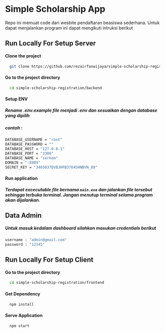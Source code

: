 # Simple Scholarship App

Repo ini memuat code dari wesbite pendaftaran beasiswa sederhana. Untuk dapat menjalankan program ini dapat mengikuti intruksi berikut
## Run Locally For Setup Server


#### Clone the project

```bash
  git clone https://github.com/rezairfanwijaya/simple-scholarship-registration.git
```

#### Go to the project directory

```bash
  cd simple-scholarship-registration/backend
```


#### Setup ENV
##### Rename .env.example file menjadi .env dan sesuaikan dengan database yang dipilih
##### contoh :
```bash
DATABASE_USERNAME = "root"
DATABASE_PASSWORD = ""
DATABASE_HOST = "127.0.0.1"
DATABASE_PORT = "3306"
DATABASE_NAME = "serkom"
DOMAIN = ":8989"
SECRET_KEY = "3465837DVBJHFB3764SHNBVN_89"
```

#### Run application
##### Terdapat excecutable file bernama `main.exe` dan jalankan file tersebut sehingga terbuka terminal. Jangan menutup terminal selama program akan dijalankan.



## Data Admin 
##### Untuk masuk kedalam dashboard silahkan masukan credentials berikut
```bash
username : "admin@gmail.com"
password : "12345"
``` 

## Run Locally For Setup Client
#### Go to the project directory

```bash
  cd simple-scholarship-registration/frontend
```

#### Get Dependency
```bash
  npm install
```

#### Serve Application
```bash
  npm start
```